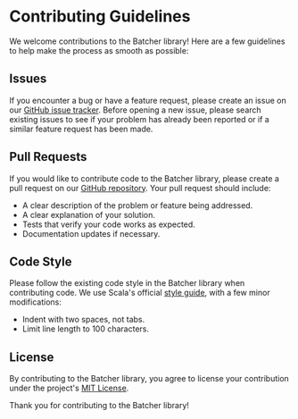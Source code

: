 # Contributing Guidelines

We welcome contributions to the Batcher library! Here are a few guidelines to help make the process as smooth as possible:

## Issues

If you encounter a bug or have a feature request, please create an issue on our [GitHub issue tracker](https://github.com/filosganga/batcher/issues). Before opening a new issue, please search existing issues to see if your problem has already been reported or if a similar feature request has been made.

## Pull Requests

If you would like to contribute code to the Batcher library, please create a pull request on our [GitHub repository](https://github.com/filosganga/batcher/pulls). Your pull request should include:

- A clear description of the problem or feature being addressed.
- A clear explanation of your solution.
- Tests that verify your code works as expected.
- Documentation updates if necessary.

## Code Style

Please follow the existing code style in the Batcher library when contributing code. We use Scala's official [style guide](https://docs.scala-lang.org/style/), with a few minor modifications:

- Indent with two spaces, not tabs.
- Limit line length to 100 characters.

## License

By contributing to the Batcher library, you agree to license your contribution under the project's [MIT License](https://github.com/filosganga/batcher/blob/main/LICENSE).

Thank you for contributing to the Batcher library!